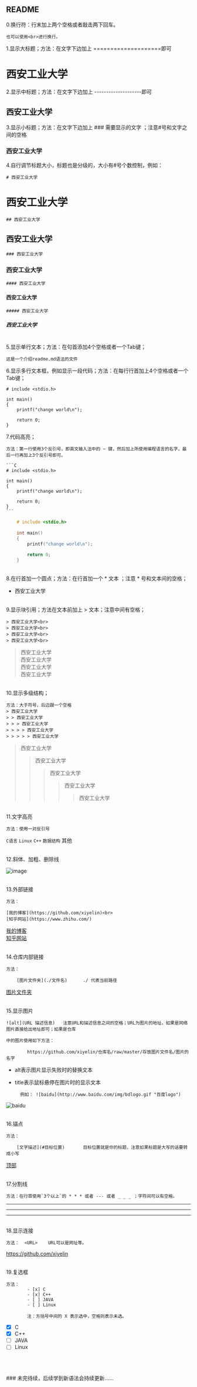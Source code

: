 ## README


0.换行符：行末加上两个空格或者敲击两下回车。

    也可以使用<br>进行换行。


1.显示大标题；方法：在文字下边加上 ====================即可

西安工业大学
============
  
  
2.显示中标题；方法：在文字下边加上 --------------------即可

西安工业大学
------------

  
3.显示小标题；方法：在文字下边加上 ### 需要显示的文字 ；注意#号和文字之间的空格

### 西安工业大学


4.自行调节标题大小，标题也是分级的，大小有#号个数控制，例如：

    # 西安工业大学
# 西安工业大学
    ## 西安工业大学
## 西安工业大学
    ### 西安工业大学
### 西安工业大学
    #### 西安工业大学
#### 西安工业大学
    ##### 西安工业大学
##### 西安工业大学
    
<br>
5.显示单行文本；方法：在句首添加4个空格或者一个Tab键； 


    这是一个介绍readme.md语法的文件



6.显示多行文本框，例如显示一段代码；方法：在每行行首加上4个空格或者一个Tab键； 
    
    # include <stdio.h>
    
    int main()
    {
        printf("change world\n");
        
        return 0;
    }
    
    
7.代码高亮；

    方法：第一行使用3个反引号，即英文输入法中的 ~ 键，然后加上所使用编程语言的名字，最后一行再加上3个反引号即可。
    
    ```C
    # include <stdio.h>
    
    int main()
    {
        printf("change world\n");
        
        return 0;
    }
    ```
    
```C
    # include <stdio.h>
    
    int main()
    {
        printf("change world\n");
        
        return 0;
    }
```

<br>
8.在行首加一个圆点；方法：在行首加一个 * 文本 ；注意 * 号和文本间的空格；

* 西安工业大学

<br>
9.显示块引用；方法在文本前加上 > 文本；注意中间有空格；
    
    > 西安工业大学<br>
    > 西安工业大学<br>
    > 西安工业大学<br>
    > 西安工业大学<br>
    
> 西安工业大学<br>
> 西安工业大学<br>
> 西安工业大学<br>
> 西安工业大学<br>

<br>
10.显示多级结构；<br>

    方法：大于符号，后边跟一个空格
    > 西安工业大学
    > > 西安工业大学
    > > > 西安工业大学
    > > > > 西安工业大学
    > > > > > 西安工业大学
    
> 西安工业大学<br>
> > 西安工业大学<br>
> > > 西安工业大学<br>
> > > > 西安工业大学<br>
> > > > > 西安工业大学<br>

<br>
11.文字高亮<br>

    方法：使用一对反引号
    
`C语言`   `Linux`   `C++`  `数据结构`  其他<br>

<br>
12.斜体、加粗、删除线<br>

![image](https://github.com/xiyelin/README.md_Syntax/raw/master/picture/syntax.png)

<br>
13.外部链接

    方法：
    
    [我的博客](https://github.com/xiyelin)<br>
    [知乎网站](https://www.zhihu.com/)

[我的博客](https://github.com/xiyelin)<br>
[知乎网站](https://www.zhihu.com/)

<br>
14.仓库内部链接

    方法：
    
        [图片文件夹](./文件名)      ./ 代表当前路径
        
[图片文件夹](./picture)

<br>
15.显示图片

    ![alt](URL 描述信息)   注意URL和描述信息之间的空格；URL为图片的地址，如果是网络图片直接给出地址即可；如果是仓库  
    
    中的图片使用如下方法：  
    
            https://github.com/xiyelin/仓库名/raw/master/存放图片文件名/图片的名字
    
    
* alt表示图片显示失败时的替换文本<br>
* title表示鼠标悬停在图片时的显示文本

        例如： ![baidu](http://www.baidu.com/img/bdlogo.gif "百度logo")

![baidu](http://www.baidu.com/img/bdlogo.gif "百度logo")

<br>
16.锚点
    
    方法：
    
        [文字描述](#目标位置)       目标位置就是你的标题，注意如果标题是大写的话要转成小写
        
        
[顶部](#readme)

<br>
17.分割线
    
    方法：在行首使用`3个以上`的 * * * 或者 --- 或者 _ _ _ ；字符间可以有空格。


* * * *

----

____

<br>
18.显示连接
    
    方法：  <URL>    URL可以是网址等。
    
<https://github.com/xiyelin>

<br>
19.复选框
    
    方法：  
            - [x] C
            - [x] C++
            - [ ] JAVA
            - [ ] Linux
            
            注：方括号中间的 X 表示选中，空格则表示未选。

- [x] C
- [x] C++
- [ ] JAVA
- [ ] Linux

<br>
<br>
<br>
    ### 未完待续，后续学到新语法会持续更新......
    

